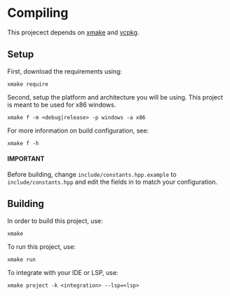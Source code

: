 # Compiling
This projecect depends on [xmake](https://xmake.io/#/getting_started) and [vcpkg](https://github.com/microsoft/vcpkg).

## Setup
First, download the requirements using:
```
xmake require
```

Second, setup the platform and architecture you will be using. This project is meant to be used for x86 windows.
```
xmake f -m <debug|release> -p windows -a x86
```

For more information on build configuration, see:
```
xmake f -h
```

#### IMPORTANT
Before building, change `include/constants.hpp.example` to `include/constants.hpp` and edit the fields in to match your configuration.

## Building
In order to build this project, use:
```
xmake
```

To run this project, use:
```
xmake run
```

To integrate with your IDE or LSP, use:
```
xmake project -k <integration> --lsp=<lsp>
```
